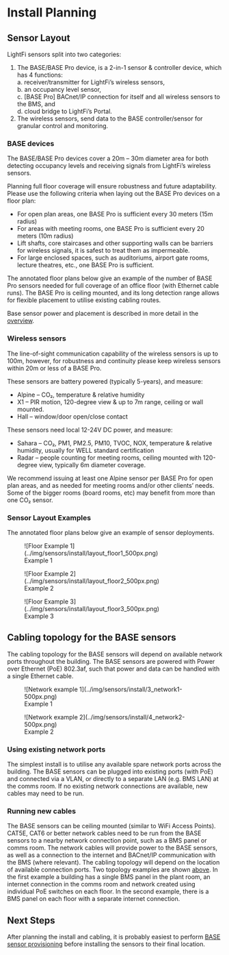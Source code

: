 # Install Planning

## Sensor Layout

LightFi sensors split into two categories:

1. The BASE/BASE Pro device, is a 2-in-1 sensor & controller device, which has 4 functions:  
  a. receiver/transmitter for LightFi’s wireless sensors,  
  b. an occupancy level sensor,  
  c. [BASE Pro] BACnet/IP connection for itself and all wireless sensors to the BMS, and  
  d. cloud bridge to LightFi’s Portal.
2. The wireless sensors, send data to the BASE controller/sensor for granular control and monitoring.

### BASE devices

The BASE/BASE Pro devices cover a 20m – 30m diameter area for both
detecting occupancy levels and receiving signals from
LightFi’s wireless sensors.

Planning full floor coverage will ensure robustness and future
adaptability. Please use the following criteria when laying out
the BASE Pro devices on a floor plan:

  - For open plan areas, one BASE Pro is sufficient every 30 meters (15m radius)
  - For areas with meeting rooms, one BASE Pro is sufficient every 20 meters (10m radius)
  - Lift shafts, core staircases and other supporting walls can be barriers for wireless signals, it is safest to treat them as impermeable.
  - For large enclosed spaces, such as auditoriums, airport gate rooms, lecture theatres, etc., one BASE Pro is sufficient.

The annotated floor plans below give an example of the number of BASE Pro sensors needed
for full coverage of an office floor (with Ethernet cable runs). The BASE Pro is ceiling mounted,
and its long detection range allows for flexible placement to utilise existing cabling routes.

Base sensor power and placement is described in more detail in the [overview](index.md#placement).

### Wireless sensors

The line-of-sight communication capability of the wireless sensors is up
to 100m, however, for robustness and continuity please keep wireless
sensors within 20m or less of a BASE Pro.

These sensors are battery powered (typically 5-years), and measure:

  - Alpine – CO₂, temperature & relative humidity
  - X1 – PIR motion, 120-degree view & up to 7m range, ceiling or wall mounted.
  - Hall – window/door open/close contact

These sensors need local 12-24V DC power, and measure:

  - Sahara – CO₂, PM1, PM2.5, PM10, TVOC, NOX, temperature & relative humidity, usually for WELL standard certification
  - Radar – people counting for meeting rooms, ceiling mounted with 120-degree view, typically 6m diameter coverage.

We recommend issuing at least one Alpine sensor per BASE Pro for open plan areas, and as
needed for meeting rooms and/or other clients’ needs. Some of the bigger rooms (board
rooms, etc) may benefit from more than one CO₂ sensor.

### Sensor Layout Examples

The annotated floor plans below give an example of sensor deployments.

<figure markdown>
  ![Floor Example 1](../img/sensors/install/layout_floor1_500px.png)
  <figcaption>Example 1</figcaption>
</figure>
<figure markdown>
  ![Floor Example 2](../img/sensors/install/layout_floor2_500px.png)
  <figcaption>Example 2</figcaption>
</figure>
<figure markdown>
  ![Floor Example 3](../img/sensors/install/layout_floor3_500px.png)
  <figcaption>Example 3</figcaption>
</figure>

## Cabling topology for the BASE sensors

The cabling topology for the BASE sensors will depend on available network ports
throughout the building. The BASE sensors are powered with Power over Ethernet (PoE)
802.3af, such that power and data can be handled with a single Ethernet cable.

<figure markdown>
  ![Network example 1](../img/sensors/install/3_network1-500px.png)
  <figcaption>Example 1</figcaption>
</figure>
  <!-- ![Network example 1](../img/sensors/install/3_network1@300x.png){: style="height:300px;width:300px"} -->
<figure markdown>
  ![Network example 2](../img/sensors/install/4_network2-500px.png)
  <figcaption>Example 2</figcaption>
</figure>

### Using existing network ports

The simplest install is to utilise any available spare network ports across the building. The
BASE sensors can be plugged into existing ports (with PoE) and connected via a VLAN, or directly to a separate LAN (e.g. BMS LAN) at the comms room. If no existing network connections are available,
new cables may need to be run.

### Running new cables

The BASE sensors can be ceiling mounted (similar to WiFi Access Points). CAT5E, CAT6 or better
network cables need to be run from the BASE sensors to a nearby network connection point,
such as a BMS panel or comms room. The network cables will provide power to the BASE
sensors, as well as a connection to the internet and BACnet/IP communication with the BMS
(where relevant).
The cabling topology will depend on the location of available connection ports. Two topology
examples are shown [above](#cabling-topology-for-the-base-sensors). In the first example a building has a single BMS panel in the
plant room, an internet connection in the comms room and network created using individual PoE switches on each floor. In the second example, there is a
BMS panel on each floor with a separate internet connection.

## Next Steps

After planning the install and cabling, it is probably easiest to perform [BASE sensor provisioning](02_base_install.md) before installing the sensors to their final location.
